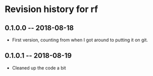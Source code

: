 # Revision history for rf

## 0.1.0.0  -- 2018-08-18

* First version, counting from when I got around to putting it on git.

## 0.1.0.1 -- 2018-08-19

* Cleaned up the code a bit
